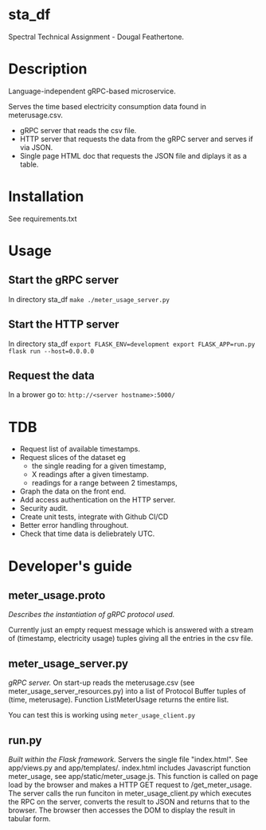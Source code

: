 # sta_df
Spectral Technical Assignment - Dougal Feathertone.

# Description
Language-independent gRPC-based microservice.

Serves the time based electricity consumption data found in meterusage.csv.
* gRPC server that reads the csv file.
* HTTP server that requests the data from the gRPC server
and serves if via JSON.
* Single page HTML doc that requests the JSON file and diplays it as a table.


# Installation
See requirements.txt

# Usage
## Start the gRPC server
In directory sta_df
`make
./meter_usage_server.py`
## Start the HTTP server
In directory sta_df
`export FLASK_ENV=development
export FLASK_APP=run.py
flask run --host=0.0.0.0`
## Request the data
In a brower go to:
`http://<server hostname>:5000/`

# TDB
* Request list of available timestamps.
* Request slices of the dataset eg
  * the single reading for a given timestamp,
  * X readings after a given timestamp.
  * readings for a range between 2 timestamps,
* Graph the data on the front end.
* Add access authentication on the HTTP server.
* Security audit.
* Create unit tests, integrate with Github CI/CD
* Better error handling throughout.
* Check that time data is deliebrately UTC.

# Developer's guide
## meter_usage.proto
_Describes the instantiation of gRPC protocol used._

Currently just an empty request message
which is answered with a stream of (timestamp, electricity usage) tuples
giving all the entries in the csv file.

## meter_usage_server.py
_gRPC server._
On start-up reads the meterusage.csv (see meter_usage_server_resources.py)
into a list of Protocol Buffer tuples of (time, meterusage).
Function ListMeterUsage returns the entire list.

You can test this is working using
`meter_usage_client.py`

## run.py
_Built within the Flask framework._
Servers the single file "index.html". See app/views.py and app/templates/.
index.html includes Javascript function meter_usage,
see app/static/meter_usage.js.
This function is called on page load by the browser
and makes a HTTP GET request to /get_meter_usage.
The server calls the run funciton in meter_usage_client.py
which executes the RPC on the server, converts the result to JSON
and returns that to the browser.
The browser then accesses the DOM to display the result in tabular form.
